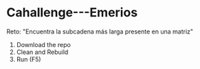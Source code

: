 # Cahallenge---Emerios
Reto: "Encuentra la subcadena más larga presente en una matriz"

1. Download the repo
2. Clean and Rebuild
3. Run (F5)
